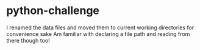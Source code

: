 # python-challenge

I renamed the data files and moved them to current working directories for convenience sake
Am familiar with declaring a file path and reading from there though too!
